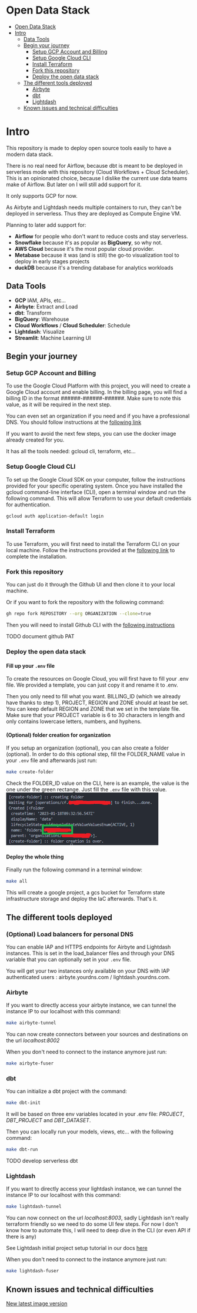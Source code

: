 # Open Data Stack

- [Open Data Stack](#open-data-stack)
- [Intro](#intro)
  - [Data Tools](#data-tools)
  - [Begin your journey](#begin-your-journey)
    - [Setup GCP Account and Billing](#setup-gcp-account-and-billing)
    - [Setup Google Cloud CLI](#setup-google-cloud-cli)
    - [Install Terraform](#install-terraform)
    - [Fork this repository](#fork-this-repository)
    - [Deploy the open data stack](#deploy-the-open-data-stack)
  - [The different tools deployed](#the-different-tools-deployed)
    - [Airbyte](#airbyte)
    - [dbt](#dbt)
    - [Lightdash](#lightdash)
  - [Known issues and technical difficulties](#known-issues-and-technical-difficulties)

# Intro

This repository is made to deploy open source tools easily to have a modern data stack.

There is no real need for Airflow, because dbt is meant to be deployed in serverless mode with this repository (Cloud Workflows + Cloud Scheduler). This is an opinionated choice, because I dislike the current use data teams make of Airflow. But later on I will still add support for it.

It only supports GCP for now.

As Airbyte and Lightdash needs multiple containers to run, they can't be deployed in serverless. Thus they are deployed as Compute Engine VM.

Planning to later add support for:

- **Airflow** for people who don't want to reduce costs and stay serverless.
- **Snowflake** because it's as popular as **BigQuery**, so why not.
- **AWS Cloud** because it's the most popular cloud provider.
- **Metabase** because it was (and is still) the go-to visualization tool to deploy in early stages projects
- **duckDB** because it's a trending database for analytics workloads

## Data Tools

- **GCP** IAM, APIs, etc...
- **Airbyte**: Extract and Load
- **dbt**: Transform
- **BigQuery**: Warehouse
- **Cloud Workflows** / **Cloud Scheduler**: Schedule
- **Lightdash**: Visualize
- **Streamlit**: Machine Learning UI

## Begin your journey

### Setup GCP Account and Billing

To use the Google Cloud Platform with this project, you will need to create a Google Cloud account and enable billing. In the billing page, you will find a billing ID in the format ######-######-######. Make sure to note this value, as it will be required in the next step.

You can even set an organization if you need and if you have a professional DNS. You should follow instructions at the [following link](admin.google.com)

If you want to avoid the next few steps, you can use the docker image already created for you.

It has all the tools needed: gcloud cli, terraform, etc...

### Setup Google Cloud CLI

To set up the Google Cloud SDK on your computer, follow the instructions provided for your specific operating system. Once you have installed the gcloud command-line interface (CLI), open a terminal window and run the following command. This will allow Terraform to use your default credentials for authentication.

```bash
gcloud auth application-default login
```

### Install Terraform

To use Terraform, you will first need to install the Terraform CLI on your local machine. Follow the instructions provided at the [following link](https://developer.hashicorp.com/terraform/tutorials/gcp-get-started/install-cli) to complete the installation.

### Fork this repository

You can just do it through the Github UI and then clone it to your local machine.

Or if you want to fork the repository with the following command:

```bash
gh repo fork REPOSITORY --org ORGANIZATION --clone=true
```

Then you will need to install Github CLI with the [following instructions](https://github.com/cli/cli#installation)

TODO document github PAT

### Deploy the open data stack

#### Fill up your `.env` file

To create the resources on Google Cloud, you will first have to fill your .env file. We provided a template, you can just copy it and rename it to .env.

Then you only need to fill what you want. BILLING_ID (which we already have thanks to step 1), PROJECT, REGION and ZONE should at least be set. You can keep default REGION and ZONE that we set in the template file. Make sure that your PROJECT variable is 6 to 30 characters in length and only contains lowercase letters, numbers, and hyphens.

#### (Optional) folder creation for organization

If you setup an organization (optional), you can also create a folder (optional). In order to do this optional step, fill the FOLDER_NAME value in your `.env` file and afterwards just run:

```bash
make create-folder
```

Check the FOLDER_ID value on the CLI, here is an example, the value is the one under the green rectange. Just fill the `.env` file with this value.
![folder](docs/fig/gcloud_1_folder.png)

#### Deploy the whole thing

Finally run the following command in a terminal window:

```bash
make all
```

This will create a google project, a gcs bucket for Terraform state infrastructure storage and deploy the IaC afterwards. That's it.

## The different tools deployed

### (Optional) Load balancers for personal DNS

You can enable IAP and HTTPS endpoints for Airbyte and Lightdash instances. This is set in the load_balancer files and through your DNS variable that you can optionally set in your `.env` file.

You will get your two instances only available on your DNS with IAP authenticated users : airbyte.yourdns.com / lightdash.yourdns.com.

### Airbyte

If you want to directly access your airbyte instance, we can tunnel the instance IP to our localhost with this command:

```bash
make airbyte-tunnel
```

You can now create connectors between your sources and destinations on the url _localhost:8002_

When you don't need to connect to the instance anymore just run:

```bash
make airbyte-fuser
```

### dbt

You can initialize a dbt project with the command:

```bash
make dbt-init
```

It will be based on three env variables located in your .env file: _PROJECT_, _DBT_PROJECT_ and _DBT_DATASET_.

Then you can locally run your models, views, etc... with the following command:

```bash
make dbt-run
```

TODO develop serverless dbt

### Lightdash

If you want to directly access your lightdash instance, we can tunnel the instance IP to our localhost with this command:

```bash
make lightdash-tunnel
```

You can now connect on the url _localhost:8003_, sadly Lightdash isn't really terraform friendly so we need to do some UI few steps. For now I don't know how to automate this, I will need to deep dive in the CLI (or even API if there is any)

See Lightdash initial project setup tutorial in our docs [here](docs/lightdash.md)

When you don't need to connect to the instance anymore just run:

```bash
make lightdash-fuser
```

## Known issues and technical difficulties

[New latest image version](https://stackoverflow.com/questions/74029047/cloud-run-deployment-pattern-when-new-images-are-pushed-if-services-are-created)
